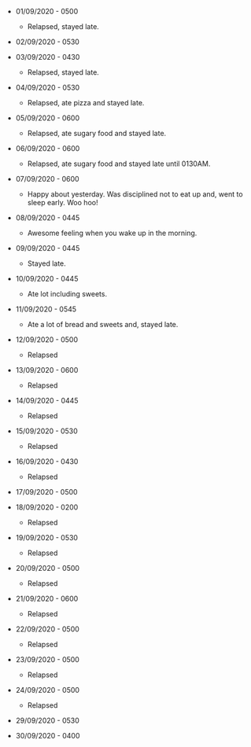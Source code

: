 * 01/09/2020 - 0500
  * Relapsed, stayed late.

* 02/09/2020 - 0530

* 03/09/2020 - 0430
  * Relapsed, stayed late.

* 04/09/2020 - 0530
  * Relapsed, ate pizza and stayed late.

* 05/09/2020 - 0600
  * Relapsed, ate sugary food and stayed late.
  
* 06/09/2020 - 0600
  * Relapsed, ate sugary food and stayed late until 0130AM.  

* 07/09/2020 - 0600
  * Happy about yesterday. Was disciplined not to eat up and, went to sleep early. Woo hoo!

* 08/09/2020 - 0445
  * Awesome feeling when you wake up in the morning.

* 09/09/2020 - 0445
  * Stayed late.
  
* 10/09/2020 - 0445
  * Ate lot including sweets.

* 11/09/2020 - 0545
  * Ate a lot of bread and sweets and, stayed late.

* 12/09/2020 - 0500
  * Relapsed

* 13/09/2020 - 0600
  * Relapsed
  
* 14/09/2020 - 0445
  * Relapsed
  
* 15/09/2020 - 0530
  * Relapsed

* 16/09/2020 - 0430
  * Relapsed

* 17/09/2020 - 0500

* 18/09/2020 - 0200
  * Relapsed
  
* 19/09/2020 - 0530
  * Relapsed
  
* 20/09/2020 - 0500
  * Relapsed

* 21/09/2020 - 0600
  * Relapsed
  
* 22/09/2020 - 0500
  * Relapsed
  
* 23/09/2020 - 0500
  * Relapsed
  
* 24/09/2020 - 0500
  * Relapsed
  
* 29/09/2020 - 0530

* 30/09/2020 - 0400

  
